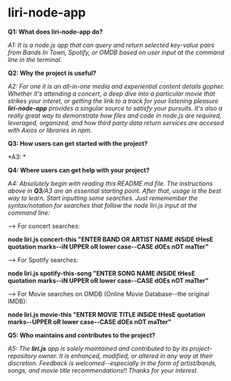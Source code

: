 # liri-node-app

**Q1: What does liri-node-app do?**
  
*A1: It is a node.js app that can query and return selected key-value pairs from Bands In Town, Spotify, or OMDB based on user input at the command line in the terminal.* 

**Q2: Why the project is useful?**
  
*A2: For one it is an all-in-one media and experiential content details gopher. Whether it's attending a concert, a deep dive into a particular movie that strikes your interet, or getting the link to a track for your listening pleasure **liri-node-app** provides a singular source to satisfy your pursuits. It's also a really great way to demonstrate how files and code in node.js are required, leveraged, organized, and how third party data return services are accesed with Axios or libraries in npm.*

**Q3: How users can get started with the project?**
  
*A3: *

**Q4: Where users can get help with your project?**
  
*A4: Absolutely begin with reading this README.md file. The instructions above in **Q3**/A3 are an essential starting point. After that, usage is the best way to learn. Start inputting some searches. Just rememember the syntax/notation for searches that follow the node liri.js input at the command line:*
  
--> For concert searches:
  
**node liri.js concert-this "ENTER BAND OR ARTIST NAME iNSiDE tHesE quotation marks--iN UPPER oR lower case--CASE dOEs nOT maTter"**
  
--> For Spotify searches:
  
**node liri.js spotify-this-song "ENTER SONG NAME iNSiDE tHesE quotation marks--iN UPPER oR lower case--CASE dOEs nOT maTter"**
  
--> For Movie searches on OMDB (Online Movie Database--the original IMDB):
  
**node liri.js movie-this "ENTER MOVIE TITLE iNSiDE tHesE quotation marks--UPPER oR lower case--CASE dOEs nOT maTter"**
  
**Q5: Who maintains and contributes to the project?**
  
*A5: The **liri.js** app is solely maintained and contributed to by its project-repository owner. It is enhanced, modified, or altered in any way at their discretion. Feedback is welcomed--especially in the form of artist/bands, songs, and movie title recommendations!! Thanks for your interest.*
  
 
